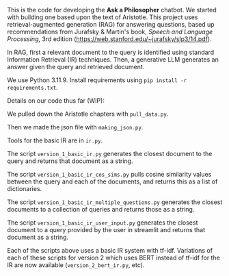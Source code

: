 This is the code for developing the **Ask a Philosopher** chatbot. 
We started with building one based upon the text of Aristotle.
This project uses retrieval-augmented generation (RAG) for answering questions, based up recommendations from Jurafsky \& Martin's book, *Speech and Language Processing*, 3rd edition (https://web.stanford.edu/~jurafsky/slp3/14.pdf).

In RAG, first a relevant document to the query is identified using standard Information Retrieval (IR) techniques. Then, a generative LLM generates an answer given the query and retrieved document.

We use Python 3.11.9. Install requirements using `pip install -r requirements.txt`.

Details on our code thus far (WIP):

We pulled down the Aristotle chapters with `pull_data.py`.

Then we made the json file with `making_json.py`.

Tools for the basic IR are in `ir.py`.

The script `version_1_basic_ir.py` generates the closest document to the query and returns that document as a string.

The script `version_1_basic_ir_cos_sims.py` pulls cosine similarity values between the query and each of the documents, and returns this as a list of dictionaries.

The script `version_1_basic_ir_multiple_questions.py` generates the closest documents to a collection of queries and returns those as a string.

The script `version_1_basic_ir_user_input.py` generates the closest document to a query provided by the user in streamlit and returns that document as a string.

Each of the scripts above uses a basic IR system with tf-idf. Variations of each of these scripts for version 2 which uses BERT instead of tf-idf for the IR are now available (`version_2_bert_ir.py`, etc).